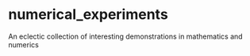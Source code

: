 # numerical_experiments
An eclectic collection of interesting demonstrations in mathematics and numerics
